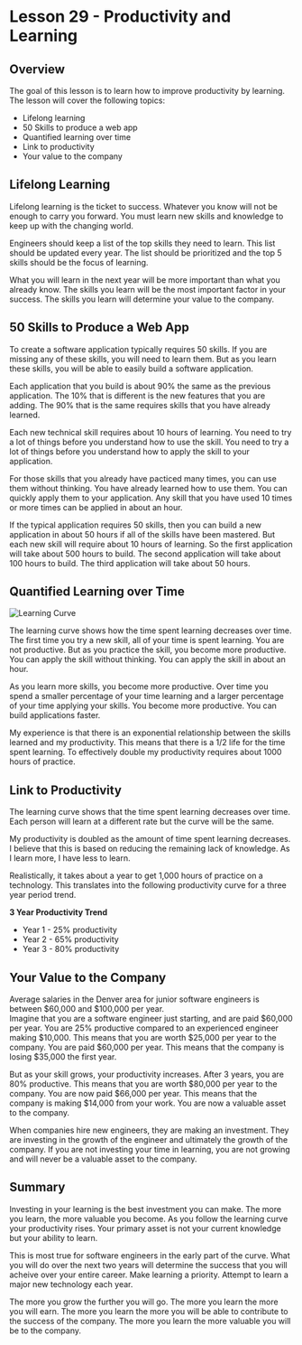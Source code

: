 # Lesson 29 - Productivity and Learning

## Overview

The goal of this lesson is to learn how to improve productivity by learning. The lesson will cover the following topics: 

* Lifelong learning
* 50 Skills to produce a web app
* Quantified learning over time
* Link to productivity
* Your value to the company


## Lifelong Learning

Lifelong learning is the ticket to success.  Whatever you know will not be enough to carry you forward.  You must learn
new skills and knowledge to keep up with the changing world.  

Engineers should keep a list of the top skills they need to learn.  This list should be updated every year.  The list
should be prioritized and the top 5 skills should be the focus of learning. 

What you will learn in the next year will be more important than what you already know.  The skills you learn will be
the most important factor in your success.  The skills you learn will determine your value to the company.


## 50 Skills to Produce a Web App

To create a software application typically requires 50 skills.  If you are missing any of these skills, you will need to
learn them. But as you learn these skills, you will be able to easily build a software application.  

Each application that you build is about 90% the same as the previous application.  The 10% that is different is the new
features that you are adding.  The 90% that is the same requires skills that you have already learned.

Each new technical skill requires about 10 hours of learning.   You need to try a lot of things before you understand
how to use the skill.  You need to try a lot of things before you understand how to apply the skill to your application.

For those skills that you already have pacticed many times, you can use them without thinking.  You have already learned
how to use them.  You can quickly apply them to your application.  Any skill that you have used 10 times or more times can
be applied in about an hour.

If the typical application requires 50 skills, then you can build a new application in about 50 hours if all of the
skills have been mastered.  But each new skill will require about 10 hours of learning.  So the first application will
take about 500 hours to build.  The second application will take about 100 hours to build.  The third application will
take about 50 hours.


## Quantified Learning over Time

![Learning Curve](img/Productivity.png)

The learning curve shows how the time spent learning decreases over time.  The first time you try a new skill, all of your
time is spent learning.  You are not productive.  But as you practice the skill, you become more productive.  You can
apply the skill without thinking.  You can apply the skill in about an hour.

As you learn more skills, you become more productive.  Over time you spend a smaller percentage of your time learning and
a larger percentage of your time applying your skills.  You become more productive.  You can build applications faster.

My experience is that there is an exponential relationship between the skills learned and my productivity.  This means
that there is a 1/2 life for the time spent learning.  To effectively double my productivity requires about 1000 hours of
practice.


## Link to Productivity

The learning curve shows that the time spent learning decreases over time. Each person will learn at a different rate but
the curve will be the same.

My productivity is doubled as the amount of time spent learning decreases.  I believe that this is based on reducing the
remaining lack of knowledge.  As I learn more, I have less to learn.  

Realistically, it takes about a year to get 1,000 hours of practice on a technology. This translates into the following
productivity curve for a three year period trend.

**3 Year Productivity Trend**

* Year 1 - 25% productivity
* Year 2 - 65% productivity
* Year 3 - 80% productivity


## Your Value to the Company

Average salaries in the Denver area for junior software engineers is between $60,000 and $100,000 per year.  
Imagine that you are a software engineer just starting, and are paid $60,000 per year.  You are 25% productive compared
to an experienced engineer making $10,000.  This means that you are worth $25,000 per year to the company.  You are paid
$60,000 per year.  This means that the company is losing $35,000 the first year.

But as your skill grows, your productivity increases.  After 3 years, you are 80% productive.  This means that you are
worth $80,000 per year to the company.  You are now paid $66,000 per year.  This means that the company is making $14,000
from your work.  You are now a valuable asset to the company.

When companies hire new engineers, they are making an investment.  They are investing in the growth of the engineer and
ultimately the growth of the company.   If you are not investing your time in learning, you are not growing and will never
be a valuable asset to the company.


## Summary

Investing in your learning is the best investment you can make.  The more you learn, the more valuable you become.
As you follow the learning curve your productivity rises.  Your primary asset is not your current knowledge but your
ability to learn.

This is most true for software engineers in the early part of the curve.  What you will do over the next two years 
will determine the success that you will acheive over your entire career.   Make learning a priority.  Attempt to learn
a major new technology each year.

The more you grow the further you will go.  The more you learn the more you will earn.  The more you learn the more you
will be able to contribute to the success of the company.  The more you learn the more valuable you will be to the company.

